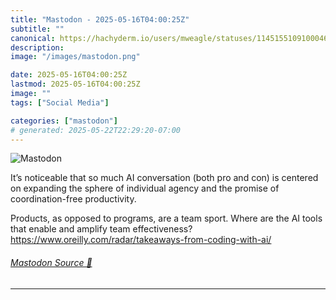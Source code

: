 ```yaml
---
title: "Mastodon - 2025-05-16T04:00:25Z"
subtitle: ""
canonical: https://hachyderm.io/users/mweagle/statuses/114515510910004611
description:
image: "/images/mastodon.png"

date: 2025-05-16T04:00:25Z
lastmod: 2025-05-16T04:00:25Z
image: ""
tags: ["Social Media"]

categories: ["mastodon"]
# generated: 2025-05-22T22:29:20-07:00
---
```

![Mastodon](/images/mastodon.png)

<p>It’s noticeable that so much AI conversation (both pro and con) is centered on expanding the sphere of individual agency and the promise of coordination-free productivity. </p><p>Products, as opposed to programs, are a team sport. Where are the AI tools that enable and amplify team effectiveness? <a href="https://www.oreilly.com/radar/takeaways-from-coding-with-ai/" target="_blank" rel="nofollow noopener noreferrer" translate="no"><span class="invisible">https://www.</span><span class="ellipsis">oreilly.com/radar/takeaways-fr</span><span class="invisible">om-coding-with-ai/</span></a></p>


###### [Mastodon Source 🐘](https://hachyderm.io/@mweagle/114515510910004611)

___
